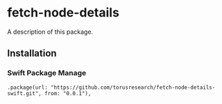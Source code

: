 # fetch-node-details

A description of this package.

## Installation

### Swift Package Manage

```
.package(url: "https://github.com/torusresearch/fetch-node-details-swift.git", from: "0.0.1"),
```
